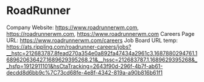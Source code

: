# RoadRunner

Company Website: https://www.roadrunnerwm.com, https://roadrunnerwm.com, https://www.roadrunnerwm.com
Careers Page URL: https://www.roadrunnerwm.com/careers
Job Board URL temp: https://ats.rippling.com/roadrunner-careers/jobs?__hstc=212683787.8fead270a354e0a892fa47434a2961c3.1687880294761.1689620636427.1689629395268.21&__hssc=212683787.1.1689629395268&__hsfp=1912911101&hsCtaTracking=2643f90d-296f-4b7f-ab61-decdd8d6bb9c%7C73cd68fe-4e8f-4342-819a-a90b816b61f1